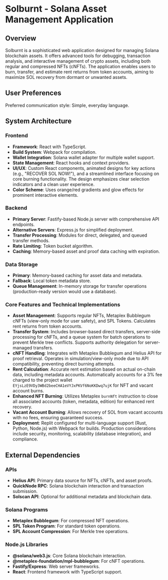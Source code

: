 # Solburnt - Solana Asset Management Application

## Overview
Solburnt is a sophisticated web application designed for managing Solana blockchain assets. It offers advanced tools for debugging, transaction analysis, and interactive management of crypto assets, including both regular and compressed NFTs (cNFTs). The application enables users to burn, transfer, and estimate rent returns from token accounts, aiming to maximize SOL recovery from dormant or unwanted assets.

## User Preferences
Preferred communication style: Simple, everyday language.

## System Architecture

### Frontend
- **Framework**: React with TypeScript.
- **Build System**: Webpack for compilation.
- **Wallet Integration**: Solana wallet adapter for multiple wallet support.
- **State Management**: React hooks and context providers.
- **UI/UX**: Custom React components, animated designs for key actions (e.g., "RECOVER SOL NOW!"), and a streamlined interface focusing on core burning functionality. The design emphasizes clear selection indicators and a clean user experience.
- **Color Scheme**: Uses orange/red gradients and glow effects for prominent interactive elements.

### Backend
- **Primary Server**: Fastify-based Node.js server with comprehensive API endpoints.
- **Alternative Servers**: Express.js for simplified deployment.
- **Transfer Processing**: Modules for direct, delegated, and queued transfer methods.
- **Rate Limiting**: Token bucket algorithm.
- **Caching**: Memory-based asset and proof data caching with expiration.

### Data Storage
- **Primary**: Memory-based caching for asset data and metadata.
- **Fallback**: Local token metadata store.
- **Queue Management**: In-memory storage for transfer operations (production-ready version would use a database).

### Core Features and Technical Implementations
- **Asset Management**: Supports regular NFTs, Metaplex Bubblegum cNFTs (view-only mode for user safety), and SPL Tokens. Calculates rent returns from token accounts.
- **Transfer System**: Includes browser-based direct transfers, server-side processing for cNFTs, and a queue system for batch operations to prevent Merkle tree conflicts. Supports authority delegation for server-managed transfers.
- **cNFT Handling**: Integrates with Metaplex Bubblegum and Helius API for proof retrieval. Operates in simulation/view-only mode due to API compatibility, preventing direct burning attempts.
- **Rent Calculation**: Accurate rent estimation based on actual on-chain data, including metadata accounts. Automatically accounts for a 3% fee charged to the project wallet `EYjsLzE9VDy3WBd2beeCHA1eVYJxPKVf6NoKKDwq7ujK` for NFT and vacant account burns.
- **Enhanced NFT Burning**: Utilizes Metaplex `burnNft` instruction to close all associated accounts (token, metadata, edition) for enhanced rent recovery.
- **Vacant Account Burning**: Allows recovery of SOL from vacant accounts with no fees, ensuring guaranteed success.
- **Deployment**: Replit configured for multi-language support (Rust, Python, Node.js) with Webpack for builds. Production considerations include security, monitoring, scalability (database integration), and compliance.

## External Dependencies

### APIs
- **Helius API**: Primary data source for NFTs, cNFTs, and asset proofs.
- **QuickNode RPC**: Solana blockchain interaction and transaction submission.
- **Solscan API**: Optional for additional metadata and blockchain data.

### Solana Programs
- **Metaplex Bubblegum**: For compressed NFT operations.
- **SPL Token Program**: For standard token operations.
- **SPL Account Compression**: For Merkle tree operations.

### Node.js Libraries
- **@solana/web3.js**: Core Solana blockchain interaction.
- **@metaplex-foundation/mpl-bubblegum**: For cNFT operations.
- **Fastify/Express**: Web server frameworks.
- **React**: Frontend framework with TypeScript support.